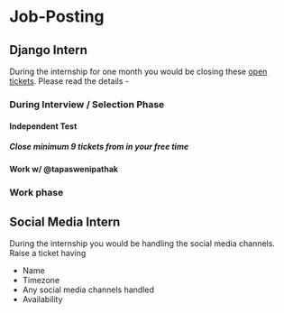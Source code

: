 # Job-Posting

## Django Intern

During the internship for one month you would be closing these [open tickets](https://github.com/OpenSourceHelpCommunity/OpenSourceHelpCommunity.github.io). Please read the details -

### During Interview / Selection Phase

#### Independent Test

##### Close minimum 9 tickets from in your free time


#### Work w/ @tapaswenipathak


### Work phase




## Social Media Intern

During the internship you would be handling the social media channels. Raise a ticket having

- Name
- Timezone
- Any social media channels handled
- Availability
